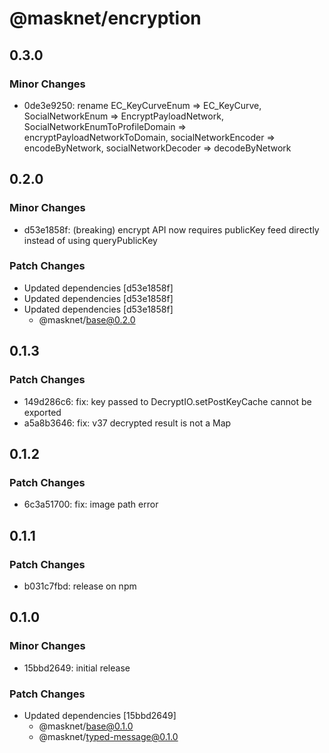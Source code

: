 # @masknet/encryption

## 0.3.0

### Minor Changes

-   0de3e9250: rename EC_KeyCurveEnum => EC_KeyCurve, SocialNetworkEnum => EncryptPayloadNetwork, SocialNetworkEnumToProfileDomain => encryptPayloadNetworkToDomain, socialNetworkEncoder => encodeByNetwork, socialNetworkDecoder => decodeByNetwork

## 0.2.0

### Minor Changes

-   d53e1858f: (breaking) encrypt API now requires publicKey feed directly instead of using queryPublicKey

### Patch Changes

-   Updated dependencies [d53e1858f]
-   Updated dependencies [d53e1858f]
-   Updated dependencies [d53e1858f]
    -   @masknet/base@0.2.0

## 0.1.3

### Patch Changes

-   149d286c6: fix: key passed to DecryptIO.setPostKeyCache cannot be exported
-   a5a8b3646: fix: v37 decrypted result is not a Map

## 0.1.2

### Patch Changes

-   6c3a51700: fix: image path error

## 0.1.1

### Patch Changes

-   b031c7fbd: release on npm

## 0.1.0

### Minor Changes

-   15bbd2649: initial release

### Patch Changes

-   Updated dependencies [15bbd2649]
    -   @masknet/base@0.1.0
    -   @masknet/typed-message@0.1.0
